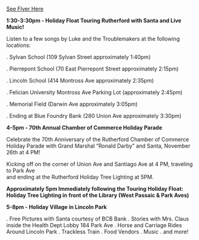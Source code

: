 [See Flyer Here](https://storage.googleapis.com/static.rutherford-nj.com/events/2022_HolidayFloat_TreeLighting_Wonderland_1.pdf)

**1:30-3:30pm - Holiday Float Touring Rutherford with Santa and Live Music!**

Listen to a few songs by Luke and the Troublemakers at the following locations:

. Sylvan School (109 Sylvan Street approximately 1:40pm)

. Pierrepont School (70 East Pierrepont Street approximately 2:15pm)

. Lincoln School (414 Montross Ave approximately 2:35pm)

. Felician University Montross Ave Parking Lot (approximately 2:45pm)

. Memorial Field (Darwin Ave approximately 3:05pm)

. Ending at Blue Foundry Bank (280 Union Ave approximately 3:30pm)


**4-5pm - 70th Annual Chamber of Commerce Holiday Parade**

Celebrate the 70th Anniversary of the Rutherford Chamber of Commerce Holiday 
Parade with Grand Marshal “Ronald Darby” and Santa, November 26th at 4 PM!

Kicking off on the corner of Union Ave and Santiago Ave at 4 PM, traveling to Park Ave  
and ending at the Rutherford Holiday Tree Lighting at 5PM.

**Approximately 5pm Immediately following the Touring Holiday Float: Holiday Tree Lighting in front of the Library (West Passaic & Park Aves)**

**5-8pm - Holiday Village in Lincoln Park**

. Free Pictures with Santa courtesy of BCB Bank
. Stories with Mrs. Claus inside the Health Dept Lobby 184 Park Ave
. Horse and Carriage Rides Around Lincoln Park
. Trackless Train
. Food Vendors
. Music
. and more!
    
